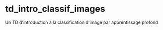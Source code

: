 # td_intro_classif_images
Un TD d'introduction à la classification d'image par apprentissage profond
